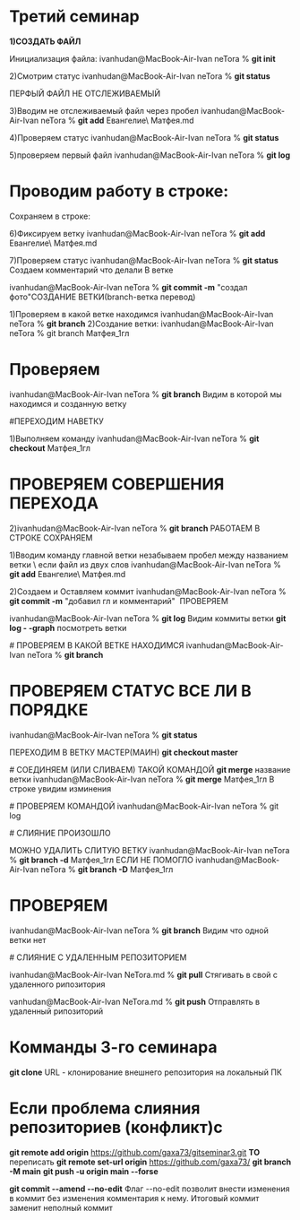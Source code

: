 
# Третий семинар

**1)СОЗДАТЬ ФАЙЛ**

Инициализация файла: ivanhudan@MacBook-Air-Ivan neTora % **git init**

2)Смотрим статус ivanhudan@MacBook-Air-Ivan neTora % **git status**

ПЕРФЫЙ ФАЙЛ НЕ ОТСЛЕЖИВАЕМЫЙ

3)Вводим не отслеживаемый файл через пробел 
ivanhudan@MacBook-Air-Ivan neTora % **git add** Евангелие\ Матфея.md

4)Проверяем статус
ivanhudan@MacBook-Air-Ivan neTora % **git status**

5)проверяем первый файл ivanhudan@MacBook-Air-Ivan neTora % **git log**

# Проводим работу в строке:
Сохраняем в строке:

6)Фиксируем ветку
ivanhudan@MacBook-Air-Ivan neTora % **git add** Евангелие\ Матфея.md

7)Проверяем статус
ivanhudan@MacBook-Air-Ivan neTora % **git status** Создаем комментарий что делали
В ветке

ivanhudan@MacBook-Air-Ivan neTora % **git commit -m** "создал фото"СОЗДАНИЕ ВЕТКИ(branch-ветка перевод)

1)Проверяем в какой ветке находимся ivanhudan@MacBook-Air-Ivan neTora % **git branch** 2)Создание ветки: ivanhudan@MacBook-Air-Ivan neTora % git branch Матфея_1гл

# Проверяем 
ivanhudan@MacBook-Air-Ivan neTora % **git branch**
Видим в которой мы находимся и созданную ветку

#ПЕРЕХОДИМ НАВЕТКУ

1)Выполняем команду
ivanhudan@MacBook-Air-Ivan neTora % **git checkout** Матфея_1гл

# ПРОВЕРЯЕМ СОВЕРШЕНИЯ ПЕРЕХОДА 
2)ivanhudan@MacBook-Air-Ivan neTora % **git branch** РАБОТАЕМ В СТРОКЕ СОХРАНЯЕМ

1)Вводим команду главной ветки незабываем пробел между названием ветки \ если файл из двух слов
ivanhudan@MacBook-Air-Ivan neTora % **git add** Евангелие\ Матфея.md 

2)Создаем и Оставляем коммит
ivanhudan@MacBook-Air-Ivan neTora % **git commit -m** "добавил гл и комментарий"  ПРОВЕРЯЕМ

ivanhudan@MacBook-Air-Ivan neTora % **git log**
Видим коммиты ветки
**git log  - -graph** посмотреть ветки

# ПРОВЕРЯЕМ В КАКОЙ ВЕТКЕ НАХОДИМСЯ
ivanhudan@MacBook-Air-Ivan neTora % **git branch**

# ПРОВЕРЯЕМ СТАТУС ВСЕ ЛИ В ПОРЯДКЕ
ivanhudan@MacBook-Air-Ivan neTora % **git status** 

ПЕРЕХОДИМ В ВЕТКУ МАСТЕР(МАИН) **git checkout master**

# СОЕДИНЯЕМ (ИЛИ СЛИВАЕМ) ТАКОЙ КОМАНДОЙ
 **git merge** название ветки
ivanhudan@MacBook-Air-Ivan neTora % **git merge** Матфея_1гл
В строке увидим изминения

# ПРОВЕРЯЕМ КОМАНДОЙ
ivanhudan@MacBook-Air-Ivan neTora % git log 

# СЛИЯНИЕ ПРОИЗОШЛО

МОЖНО УДАЛИТЬ СЛИТУЮ ВЕТКУ 
ivanhudan@MacBook-Air-Ivan neTora % **git branch -d** Матфея_1гл
ЕСЛИ НЕ ПОМОГЛО
ivanhudan@MacBook-Air-Ivan neTora % **git branch -D** Матфея_1гл

# ПРОВЕРЯЕМ

ivanhudan@MacBook-Air-Ivan neTora % **git branch**
Видим что одной ветки нет

# СЛИЯНИЕ С УДАЛЕННЫМ РЕПОЗИТОРИЕМ

ivanhudan@MacBook-Air-Ivan NeTora.md % **git pull**
Стягивать в свой с удаленного рипозитория

vanhudan@MacBook-Air-Ivan NeTora.md % **git push** 
Отправлять в удаленный рипозиторий

# Комманды 3-го семинара

**git clone** URL - клонирование внешнего репозитория на локальный ПК

# Если проблема слияния репозиториев (конфликт)с
**git remote add origin** https://github.com/gaxa73/gitseminar3.git  **ТО** переписать
**git remote set-url origin** https://github.com/gaxa73/
**git branch -M main**
**git push -u origin main --forse**

**git commit --amend --no-edit**
Флаг --no-edit позволит внести изменения в коммит без изменения комментария к нему. Итоговый коммит заменит неполный коммит

